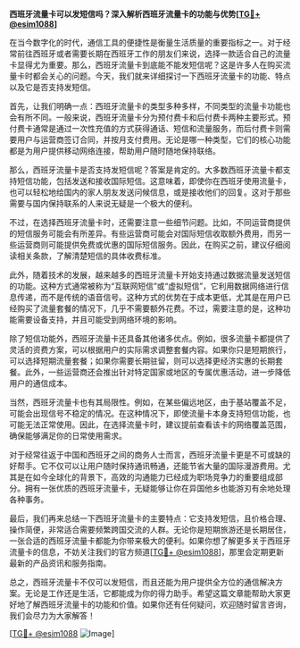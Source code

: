**西班牙流量卡可以发短信吗？深入解析西班牙流量卡的功能与优势[[TG💪+ @esim1088](https://t.me/s/esim1088)]**

在当今数字化的时代，通信工具的便捷性是衡量生活质量的重要指标之一。对于经常前往西班牙或者需要长期在西班牙工作的朋友们来说，选择一款适合自己的流量卡显得尤为重要。那么，西班牙流量卡到底能不能发短信呢？这是许多人在购买流量卡时都会关心的问题。今天，我们就来详细探讨一下西班牙流量卡的功能、特点以及它是否支持发短信。

首先，让我们明确一点：西班牙流量卡的类型多种多样，不同类型的流量卡功能也会有所不同。一般来说，西班牙流量卡分为预付费卡和后付费卡两种主要形式。预付费卡通常是通过一次性充值的方式获得通话、短信和流量服务，而后付费卡则需要用户与运营商签订合同，并按月支付费用。无论是哪一种类型，它们的核心功能都是为用户提供移动网络连接，帮助用户随时随地保持联络。

那么，西班牙流量卡是否支持发短信呢？答案是肯定的。大多数西班牙流量卡都支持短信功能，包括发送和接收国际短信。这意味着，即使你在西班牙使用流量卡，也可以轻松地给国内的家人朋友发送问候信息，或是接收他们的回复。这对于那些需要与国内保持联系的人来说无疑是一个极大的便利。

不过，在选择西班牙流量卡时，还需要注意一些细节问题。比如，不同运营商提供的短信服务可能会有所差异。有些运营商可能会对国际短信收取额外费用，而另一些运营商则可能提供免费或优惠的国际短信服务。因此，在购买之前，建议仔细阅读相关条款，了解清楚短信的具体收费标准。

此外，随着技术的发展，越来越多的西班牙流量卡开始支持通过数据流量发送短信的功能。这种方式通常被称为“互联网短信”或“虚拟短信”，它利用数据网络进行信息传递，而不是传统的语音信号。这种方式的优势在于成本更低，尤其是在用户已经购买了流量套餐的情况下，几乎不需要额外花费。不过，需要注意的是，这种功能需要设备支持，并且可能受到网络环境的影响。

除了短信功能外，西班牙流量卡还具备其他诸多优点。例如，很多流量卡都提供了灵活的资费方案，可以根据用户的实际需求调整套餐内容。如果你只是短期旅行，可以选择短期流量套餐；如果你需要长期驻留，则可以选择更经济实惠的长期套餐。此外，一些运营商还会推出针对特定国家或地区的专属优惠活动，进一步降低用户的通信成本。

当然，西班牙流量卡也有其局限性。例如，在某些偏远地区，由于基站覆盖不足，可能会出现信号不稳定的情况。在这种情况下，即使流量卡本身支持短信功能，也可能无法正常使用。因此，在选择流量卡时，建议提前查看该卡的网络覆盖范围，确保能够满足你的日常使用需求。

对于经常往返于中国和西班牙之间的商务人士而言，西班牙流量卡更是不可或缺的好帮手。它不仅可以让用户随时保持通讯畅通，还能节省大量的国际漫游费用。尤其是在如今全球化的背景下，高效的沟通能力已经成为职场竞争力的重要组成部分。拥有一张优质的西班牙流量卡，无疑能够让你在异国他乡也能游刃有余地处理各种事务。

最后，我们再来总结一下西班牙流量卡的主要特点：它支持发短信，且价格合理、操作简便，非常适合需要频繁跨国交流的人群。无论你是短期旅游还是长期居住，一张合适的西班牙流量卡都能为你带来极大的便利。如果你想了解更多关于西班牙流量卡的信息，不妨关注我们的官方频道[[TG💪+ @esim1088](https://t.me/s/esim1088)]，那里会定期更新最新的产品资讯和服务指南。

总之，西班牙流量卡不仅可以发短信，而且还能为用户提供全方位的通信解决方案。无论是工作还是生活，它都能成为你的得力助手。希望这篇文章能帮助大家更好地了解西班牙流量卡的功能和价值。如果你还有任何疑问，欢迎随时留言咨询，我们会尽力为大家解答！

[[TG💪+ @esim1088](https://t.me/s/esim1088) ![Image](https://i.postimg.cc/4NQfJmqS/Snipaste-2025-05-13-00-14-12.png)]